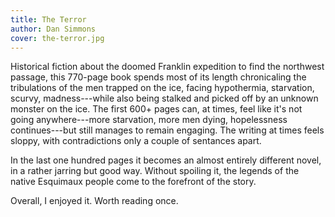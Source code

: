 ```yaml
---
title: The Terror
author: Dan Simmons
cover: the-terror.jpg
---
```

Historical fiction about the doomed Franklin expedition to find the northwest passage, this 770-page book spends most of its length chronicaling the tribulations of the men trapped on the ice, facing hypothermia, starvation, scurvy, madness---while also being stalked and picked off by an unknown monster on the ice. The first 600+ pages can, at times, feel like it's not going anywhere---more starvation, more men dying, hopelessness continues---but still manages to remain engaging. The writing at times feels sloppy, with contradictions only a couple of sentances apart. 

In the last one hundred pages it becomes an almost entirely different novel, in a rather jarring but good way. Without spoiling it, the legends of the native Esquimaux people come to the forefront of the story.

Overall, I enjoyed it. Worth reading once.
